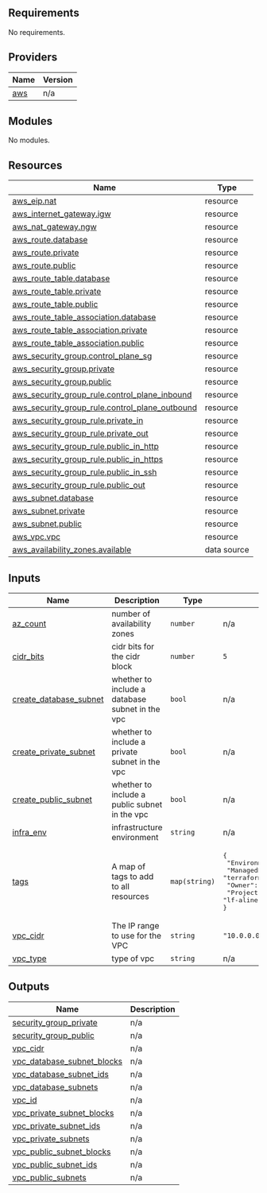 <!-- BEGIN_TF_DOCS -->
## Requirements

No requirements.

## Providers

| Name | Version |
|------|---------|
| <a name="provider_aws"></a> [aws](#provider\_aws) | n/a |

## Modules

No modules.

## Resources

| Name | Type |
|------|------|
| [aws_eip.nat](https://registry.terraform.io/providers/hashicorp/aws/latest/docs/resources/eip) | resource |
| [aws_internet_gateway.igw](https://registry.terraform.io/providers/hashicorp/aws/latest/docs/resources/internet_gateway) | resource |
| [aws_nat_gateway.ngw](https://registry.terraform.io/providers/hashicorp/aws/latest/docs/resources/nat_gateway) | resource |
| [aws_route.database](https://registry.terraform.io/providers/hashicorp/aws/latest/docs/resources/route) | resource |
| [aws_route.private](https://registry.terraform.io/providers/hashicorp/aws/latest/docs/resources/route) | resource |
| [aws_route.public](https://registry.terraform.io/providers/hashicorp/aws/latest/docs/resources/route) | resource |
| [aws_route_table.database](https://registry.terraform.io/providers/hashicorp/aws/latest/docs/resources/route_table) | resource |
| [aws_route_table.private](https://registry.terraform.io/providers/hashicorp/aws/latest/docs/resources/route_table) | resource |
| [aws_route_table.public](https://registry.terraform.io/providers/hashicorp/aws/latest/docs/resources/route_table) | resource |
| [aws_route_table_association.database](https://registry.terraform.io/providers/hashicorp/aws/latest/docs/resources/route_table_association) | resource |
| [aws_route_table_association.private](https://registry.terraform.io/providers/hashicorp/aws/latest/docs/resources/route_table_association) | resource |
| [aws_route_table_association.public](https://registry.terraform.io/providers/hashicorp/aws/latest/docs/resources/route_table_association) | resource |
| [aws_security_group.control_plane_sg](https://registry.terraform.io/providers/hashicorp/aws/latest/docs/resources/security_group) | resource |
| [aws_security_group.private](https://registry.terraform.io/providers/hashicorp/aws/latest/docs/resources/security_group) | resource |
| [aws_security_group.public](https://registry.terraform.io/providers/hashicorp/aws/latest/docs/resources/security_group) | resource |
| [aws_security_group_rule.control_plane_inbound](https://registry.terraform.io/providers/hashicorp/aws/latest/docs/resources/security_group_rule) | resource |
| [aws_security_group_rule.control_plane_outbound](https://registry.terraform.io/providers/hashicorp/aws/latest/docs/resources/security_group_rule) | resource |
| [aws_security_group_rule.private_in](https://registry.terraform.io/providers/hashicorp/aws/latest/docs/resources/security_group_rule) | resource |
| [aws_security_group_rule.private_out](https://registry.terraform.io/providers/hashicorp/aws/latest/docs/resources/security_group_rule) | resource |
| [aws_security_group_rule.public_in_http](https://registry.terraform.io/providers/hashicorp/aws/latest/docs/resources/security_group_rule) | resource |
| [aws_security_group_rule.public_in_https](https://registry.terraform.io/providers/hashicorp/aws/latest/docs/resources/security_group_rule) | resource |
| [aws_security_group_rule.public_in_ssh](https://registry.terraform.io/providers/hashicorp/aws/latest/docs/resources/security_group_rule) | resource |
| [aws_security_group_rule.public_out](https://registry.terraform.io/providers/hashicorp/aws/latest/docs/resources/security_group_rule) | resource |
| [aws_subnet.database](https://registry.terraform.io/providers/hashicorp/aws/latest/docs/resources/subnet) | resource |
| [aws_subnet.private](https://registry.terraform.io/providers/hashicorp/aws/latest/docs/resources/subnet) | resource |
| [aws_subnet.public](https://registry.terraform.io/providers/hashicorp/aws/latest/docs/resources/subnet) | resource |
| [aws_vpc.vpc](https://registry.terraform.io/providers/hashicorp/aws/latest/docs/resources/vpc) | resource |
| [aws_availability_zones.available](https://registry.terraform.io/providers/hashicorp/aws/latest/docs/data-sources/availability_zones) | data source |

## Inputs

| Name | Description | Type | Default | Required |
|------|-------------|------|---------|:--------:|
| <a name="input_az_count"></a> [az\_count](#input\_az\_count) | number of availability zones | `number` | n/a | yes |
| <a name="input_cidr_bits"></a> [cidr\_bits](#input\_cidr\_bits) | cidr bits for the cidr block | `number` | `5` | no |
| <a name="input_create_database_subnet"></a> [create\_database\_subnet](#input\_create\_database\_subnet) | whether to include a database subnet in the vpc | `bool` | n/a | yes |
| <a name="input_create_private_subnet"></a> [create\_private\_subnet](#input\_create\_private\_subnet) | whether to include a private subnet in the vpc | `bool` | n/a | yes |
| <a name="input_create_public_subnet"></a> [create\_public\_subnet](#input\_create\_public\_subnet) | whether to include a public subnet in the vpc | `bool` | n/a | yes |
| <a name="input_infra_env"></a> [infra\_env](#input\_infra\_env) | infrastructure environment | `string` | n/a | yes |
| <a name="input_tags"></a> [tags](#input\_tags) | A map of tags to add to all resources | `map(string)` | <pre>{<br>  "Environment": "develop",<br>  "ManagedBy": "terraform",<br>  "Owner": "lynda",<br>  "Project": "lf-aline"<br>}</pre> | no |
| <a name="input_vpc_cidr"></a> [vpc\_cidr](#input\_vpc\_cidr) | The IP range to use for the VPC | `string` | `"10.0.0.0/17"` | no |
| <a name="input_vpc_type"></a> [vpc\_type](#input\_vpc\_type) | type of vpc | `string` | n/a | yes |

## Outputs

| Name | Description |
|------|-------------|
| <a name="output_security_group_private"></a> [security\_group\_private](#output\_security\_group\_private) | n/a |
| <a name="output_security_group_public"></a> [security\_group\_public](#output\_security\_group\_public) | n/a |
| <a name="output_vpc_cidr"></a> [vpc\_cidr](#output\_vpc\_cidr) | n/a |
| <a name="output_vpc_database_subnet_blocks"></a> [vpc\_database\_subnet\_blocks](#output\_vpc\_database\_subnet\_blocks) | n/a |
| <a name="output_vpc_database_subnet_ids"></a> [vpc\_database\_subnet\_ids](#output\_vpc\_database\_subnet\_ids) | n/a |
| <a name="output_vpc_database_subnets"></a> [vpc\_database\_subnets](#output\_vpc\_database\_subnets) | n/a |
| <a name="output_vpc_id"></a> [vpc\_id](#output\_vpc\_id) | n/a |
| <a name="output_vpc_private_subnet_blocks"></a> [vpc\_private\_subnet\_blocks](#output\_vpc\_private\_subnet\_blocks) | n/a |
| <a name="output_vpc_private_subnet_ids"></a> [vpc\_private\_subnet\_ids](#output\_vpc\_private\_subnet\_ids) | n/a |
| <a name="output_vpc_private_subnets"></a> [vpc\_private\_subnets](#output\_vpc\_private\_subnets) | n/a |
| <a name="output_vpc_public_subnet_blocks"></a> [vpc\_public\_subnet\_blocks](#output\_vpc\_public\_subnet\_blocks) | n/a |
| <a name="output_vpc_public_subnet_ids"></a> [vpc\_public\_subnet\_ids](#output\_vpc\_public\_subnet\_ids) | n/a |
| <a name="output_vpc_public_subnets"></a> [vpc\_public\_subnets](#output\_vpc\_public\_subnets) | n/a |
<!-- END_TF_DOCS -->